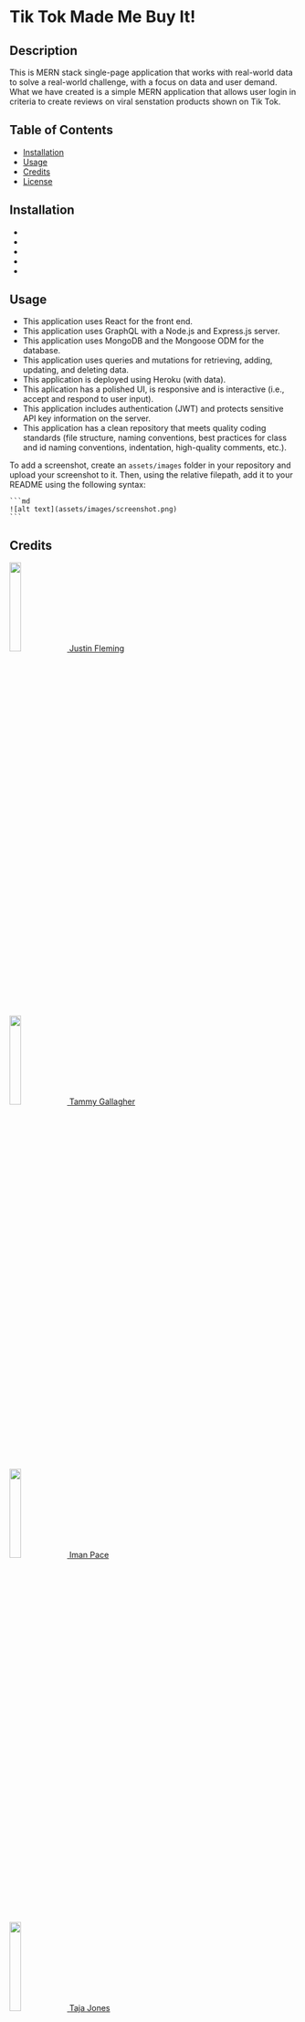# Tik Tok Made Me Buy It!

## Description

 This is MERN stack single-page application that works with real-world data to solve a real-world challenge, with a focus on data and user demand. What we have created is a simple MERN application that allows user login in criteria to create reviews on viral senstation products shown on Tik Tok.



## Table of Contents



- [Installation](#installation)
- [Usage](#usage)
- [Credits](#credits)
- [License](#license)

## Installation

- 
-
-
-
-


## Usage

* This application uses React for the front end.
* This application uses GraphQL with a Node.js and Express.js server.
* This application uses MongoDB and the Mongoose ODM for the database.
* This application uses queries and mutations for retrieving, adding, updating, and deleting data.
* This application is deployed using Heroku (with data).
* This aplication has a polished UI, is responsive and is interactive (i.e., accept and respond to  user input).
* This application includes authentication (JWT) and protects sensitive API key information on the server.
* This application has a clean repository that meets quality coding standards (file structure, naming conventions, best practices for class and id naming conventions, indentation, high-quality comments, etc.).


To add a screenshot, create an `assets/images` folder in your repository and upload your screenshot to it. Then, using the relative filepath, add it to your README using the following syntax:

    ```md
    ![alt text](assets/images/screenshot.png)
    ```

## Credits
<a href="https://github.com/gnimelf"><img src="https://avatars.githubusercontent.com/u/10476662?v=4" width=20% height=20%> Justin Fleming

<a href="https://github.com/tgallagher496"><img src="https://avatars.githubusercontent.com/u/102909102?v=4" width=20% height=20%>  Tammy Gallagher

<a href="https://github.com/y2kRULEZ"><img src="https://avatars.githubusercontent.com/u/104210207?v=4" width=20% height=20%> Iman Pace

<a href="https://github.com/tajajones2"><img src="https://avatars.githubusercontent.com/u/102881062?v=4" width=20% height=20%> Taja Jones

</a>


## License

Copyright (c) 2022 

Permission is hereby granted, free of charge, to any person obtaining a copy of this software and associated documentation files (the "Software"), to deal in the Software without restriction, including without limitation the rights to use, copy, modify, merge, publish, distribute, sublicense, and/or sell copies of the Software, and to permit persons to whom the Software is furnished to do so, subject to the following conditions:

The above copyright notice and this permission notice shall be included in all copies or substantial portions of the Software.

THE SOFTWARE IS PROVIDED "AS IS", WITHOUT WARRANTY OF ANY KIND, EXPRESS OR IMPLIED, INCLUDING BUT NOT LIMITED TO THE WARRANTIES OF MERCHANTABILITY, FITNESS FOR A PARTICULAR PURPOSE AND NONINFRINGEMENT. IN NO EVENT SHALL THE AUTHORS OR COPYRIGHT HOLDERS BE LIABLE FOR ANY CLAIM, DAMAGES OR OTHER LIABILITY, WHETHER IN AN ACTION OF CONTRACT, TORT OR OTHERWISE, ARISING FROM, OUT OF OR IN CONNECTION WITH THE SOFTWARE OR THE USE OR OTHER DEALINGS IN THE SOFTWARE.

[![License: MIT](https://img.shields.io/badge/License-MIT-yellow.svg)](https://opensource.org/licenses/MIT)

## Badges

![badmath](https://img.shields.io/github/languages/top/gnimelf/project-3)
![language](https://img.shields.io/github/languages/count/gnimelf/project-3)



